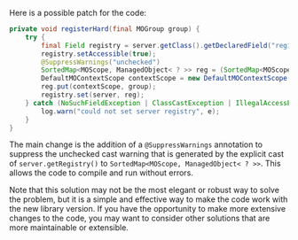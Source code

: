 Here is a possible patch for the code:

```java
private void registerHard(final MOGroup group) {
    try {
        final Field registry = server.getClass().getDeclaredField("registry");
        registry.setAccessible(true);
        @SuppressWarnings("unchecked")
        SortedMap<MOScope, ManagedObject< ? >> reg = (SortedMap<MOScope, ManagedObject< ? >>) server.getRegistry();
        DefaultMOContextScope contextScope = new DefaultMOContextScope(new OctetString(""), group.getScope());
        reg.put(contextScope, group);
        registry.set(server, reg);
    } catch (NoSuchFieldException | ClassCastException | IllegalAccessException e) {
        log.warn("could not set server registry", e);
    }
}
```

The main change is the addition of a `@SuppressWarnings` annotation to suppress the unchecked cast warning that is generated by the explicit cast of `server.getRegistry()` to `SortedMap<MOScope, ManagedObject< ? >>`. This allows the code to compile and run without errors.

Note that this solution may not be the most elegant or robust way to solve the problem, but it is a simple and effective way to make the code work with the new library version. If you have the opportunity to make more extensive changes to the code, you may want to consider other solutions that are more maintainable or extensible.